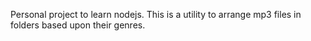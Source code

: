 Personal project to learn nodejs.
This is a utility to arrange mp3 files in folders based upon their genres.
